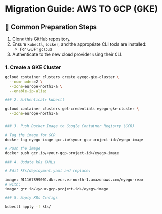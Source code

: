 # Migration Guide: AWS TO GCP (GKE)

## 🔁 Common Preparation Steps

1. Clone this GitHub repository.
2. Ensure `kubectl`, `docker`, and the appropriate CLI tools are installed:
   - For GCP: `gcloud`
3. Authenticate to the new cloud provider using their CLI.

### 1. Create a GKE Cluster

```bash
gcloud container clusters create eyego-gke-cluster \
  --num-nodes=2 \
  --zone=europe-north1-a \
  --enable-ip-alias

### 2. Authenticate kubectl

gcloud container clusters get-credentials eyego-gke-cluster \
  --zone=europe-north1-a


### 3. Push Docker Image to Google Container Registry (GCR)

# Tag the image for GCR
docker tag eyego-image gcr.io/<your-gcp-project-id>/eyego-image

# Push the image
docker push gcr.io/<your-gcp-project-id>/eyego-image

### 4. Update k8s YAMLs

# Edit k8s/deployment.yaml and replace:
 
image: 911167899001.dkr.ecr.eu-north-1.amazonaws.com/eyego-repo
# with:
image: gcr.io/<your-gcp-project-id>/eyego-image

### 5. Apply K8s Configs

kubectl apply -f k8s/


